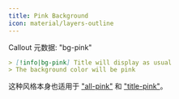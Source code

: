 ```yaml
---
title: Pink Background
icon: material/layers-outline
---
```


Callout 元数据: "bg-pink"

```md
> [!info|bg-pink] Title will display as usual
> The background color will be pink
```

这种风格本身也适用于 ["all-pink"](../combined-styling/page-6.md) 和 ["title-pink"](../title-styling/page-6.md)。
